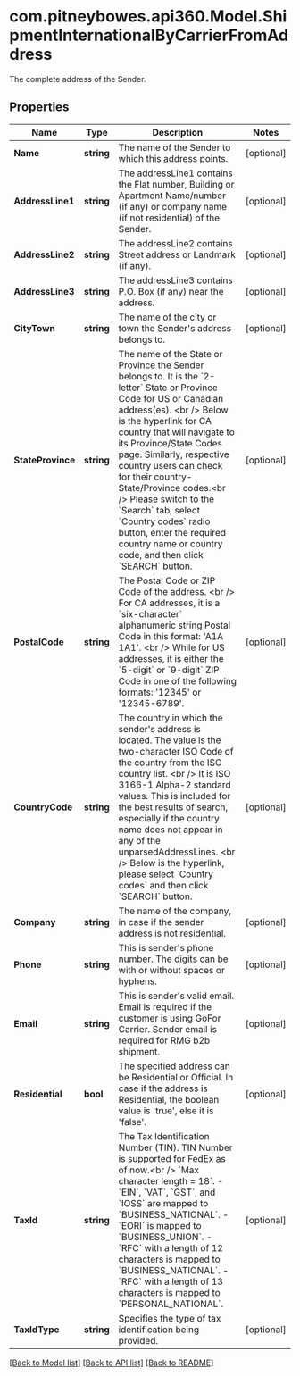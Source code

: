 # com.pitneybowes.api360.Model.ShipmentInternationalByCarrierFromAddress
The complete address of the Sender.

## Properties

Name | Type | Description | Notes
------------ | ------------- | ------------- | -------------
**Name** | **string** | The name of the Sender to which this address points. | [optional] 
**AddressLine1** | **string** | The addressLine1 contains the Flat number, Building or Apartment Name/number (if any) or company name (if not residential) of the Sender.  | [optional] 
**AddressLine2** | **string** | The addressLine2 contains Street address or Landmark (if any). | [optional] 
**AddressLine3** | **string** | The addressLine3 contains P.O. Box (if any) near the address. | [optional] 
**CityTown** | **string** | The name of the city or town the Sender&#39;s address belongs to.  | [optional] 
**StateProvince** | **string** | The name of the State or Province the Sender belongs to. It is the &#x60;2-letter&#x60; State or Province Code for US or Canadian address(es). &lt;br /&gt; Below is the hyperlink for CA country that will navigate to its Province/State Codes page. Similarly, respective country users can check for their country- State/Province codes.&lt;br /&gt; Please switch to the &#x60;Search&#x60; tab, select &#x60;Country codes&#x60; radio button, enter the required country name or country code, and then click &#x60;SEARCH&#x60; button.  | [optional] 
**PostalCode** | **string** | The Postal Code or ZIP Code of the address. &lt;br /&gt; For CA addresses, it is a &#x60;six-character&#x60; alphanumeric string Postal Code in this format: &#39;A1A 1A1&#39;. &lt;br /&gt; While for US addresses, it is either the &#x60;5-digit&#x60; or &#x60;9-digit&#x60; ZIP Code in one of the following formats: &#39;12345&#39; or &#39;12345-6789&#39;.  | [optional] 
**CountryCode** | **string** | The country in which the sender&#39;s address is located. The value is the two-character ISO Code of the country from the ISO country list. &lt;br /&gt; It is ISO 3166-1 Alpha-2 standard values. This is included for the best results of search, especially if the country name does not appear in any of the unparsedAddressLines. &lt;br /&gt; Below is the hyperlink, please select &#x60;Country codes&#x60; and then click &#x60;SEARCH&#x60; button.  | [optional] 
**Company** | **string** | The name of the company, in case if the sender address is not residential.  | [optional] 
**Phone** | **string** | This is sender&#39;s phone number. The digits can be with or without spaces or hyphens.  | [optional] 
**Email** | **string** | This is sender&#39;s valid email. Email is required if the customer is using GoFor Carrier. Sender email is required for RMG b2b shipment.  | [optional] 
**Residential** | **bool** | The specified address can be Residential or Official. In case if the address is Residential, the boolean value is &#39;true&#39;, else it is &#39;false&#39;. | [optional] 
**TaxId** | **string** | The Tax Identification Number (TIN). TIN Number is supported for FedEx as of now.&lt;br /&gt; &#x60;Max character length &#x3D; 18&#x60;.  - &#x60;EIN&#x60;, &#x60;VAT&#x60;, &#x60;GST&#x60;, and &#x60;IOSS&#x60; are mapped to &#x60;BUSINESS_NATIONAL&#x60;. - &#x60;EORI&#x60; is mapped to &#x60;BUSINESS_UNION&#x60;. - &#x60;RFC&#x60; with a length of 12 characters is mapped to &#x60;BUSINESS_NATIONAL&#x60;. - &#x60;RFC&#x60; with a length of 13 characters is mapped to &#x60;PERSONAL_NATIONAL&#x60;.  | [optional] 
**TaxIdType** | **string** | Specifies the type of tax identification being provided. | [optional] 

[[Back to Model list]](../../README.md#documentation-for-models) [[Back to API list]](../../README.md#documentation-for-api-endpoints) [[Back to README]](../../README.md)

